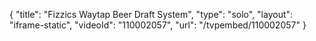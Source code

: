 {
    "title": "Fizzics Waytap Beer Draft System",
    "type": "solo",
    "layout": "iframe-static",
    "videoId": "110002057",
    "url": "\/tvpembed\/110002057"
}